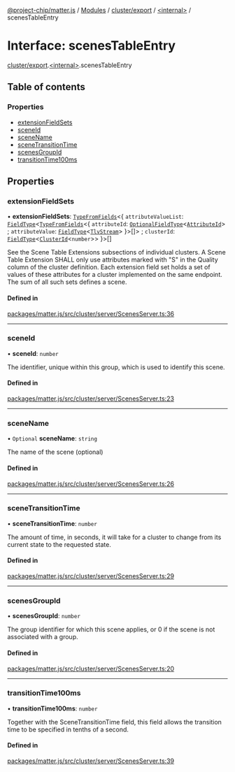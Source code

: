 [@project-chip/matter.js](../README.md) / [Modules](../modules.md) / [cluster/export](../modules/cluster_export.md) / [\<internal\>](../modules/cluster_export._internal_.md) / scenesTableEntry

# Interface: scenesTableEntry

[cluster/export](../modules/cluster_export.md).[\<internal\>](../modules/cluster_export._internal_.md).scenesTableEntry

## Table of contents

### Properties

- [extensionFieldSets](cluster_export._internal_.scenesTableEntry.md#extensionfieldsets)
- [sceneId](cluster_export._internal_.scenesTableEntry.md#sceneid)
- [sceneName](cluster_export._internal_.scenesTableEntry.md#scenename)
- [sceneTransitionTime](cluster_export._internal_.scenesTableEntry.md#scenetransitiontime)
- [scenesGroupId](cluster_export._internal_.scenesTableEntry.md#scenesgroupid)
- [transitionTime100ms](cluster_export._internal_.scenesTableEntry.md#transitiontime100ms)

## Properties

### extensionFieldSets

• **extensionFieldSets**: [`TypeFromFields`](../modules/tlv_export.md#typefromfields)\<\{ `attributeValueList`: [`FieldType`](tlv_export.FieldType.md)\<[`TypeFromFields`](../modules/tlv_export.md#typefromfields)\<\{ `attributeId`: [`OptionalFieldType`](tlv_export.OptionalFieldType.md)\<[`AttributeId`](../modules/datatype_export.md#attributeid)\> ; `attributeValue`: [`FieldType`](tlv_export.FieldType.md)\<[`TlvStream`](../modules/tlv_export.md#tlvstream)\>  }\>[]\> ; `clusterId`: [`FieldType`](tlv_export.FieldType.md)\<[`ClusterId`](../modules/datatype_export.md#clusterid)\<`number`\>\>  }\>[]

See the Scene Table Extensions subsections of individual clusters. A Scene Table Extension SHALL only use attributes
marked with "S" in the Quality column of the cluster definition. Each extension field set holds a set of values of
these attributes for a cluster implemented on the same endpoint. The sum of all such sets defines a scene.

#### Defined in

[packages/matter.js/src/cluster/server/ScenesServer.ts:36](https://github.com/project-chip/matter.js/blob/3adaded6/packages/matter.js/src/cluster/server/ScenesServer.ts#L36)

___

### sceneId

• **sceneId**: `number`

The identifier, unique within this group, which is used to identify this scene.

#### Defined in

[packages/matter.js/src/cluster/server/ScenesServer.ts:23](https://github.com/project-chip/matter.js/blob/3adaded6/packages/matter.js/src/cluster/server/ScenesServer.ts#L23)

___

### sceneName

• `Optional` **sceneName**: `string`

The name of the scene (optional)

#### Defined in

[packages/matter.js/src/cluster/server/ScenesServer.ts:26](https://github.com/project-chip/matter.js/blob/3adaded6/packages/matter.js/src/cluster/server/ScenesServer.ts#L26)

___

### sceneTransitionTime

• **sceneTransitionTime**: `number`

The amount of time, in seconds, it will take for a cluster to change from its current state to the requested state.

#### Defined in

[packages/matter.js/src/cluster/server/ScenesServer.ts:29](https://github.com/project-chip/matter.js/blob/3adaded6/packages/matter.js/src/cluster/server/ScenesServer.ts#L29)

___

### scenesGroupId

• **scenesGroupId**: `number`

The group identifier for which this scene applies, or 0 if the scene is not associated with a group.

#### Defined in

[packages/matter.js/src/cluster/server/ScenesServer.ts:20](https://github.com/project-chip/matter.js/blob/3adaded6/packages/matter.js/src/cluster/server/ScenesServer.ts#L20)

___

### transitionTime100ms

• **transitionTime100ms**: `number`

Together with the SceneTransitionTime field, this field allows the transition time to be specified in tenths of a second.

#### Defined in

[packages/matter.js/src/cluster/server/ScenesServer.ts:39](https://github.com/project-chip/matter.js/blob/3adaded6/packages/matter.js/src/cluster/server/ScenesServer.ts#L39)
